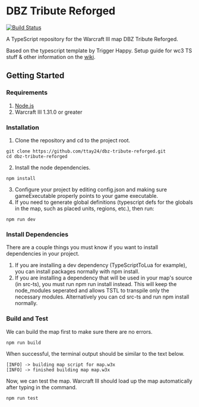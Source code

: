 # DBZ Tribute Reforged
[![Build Status](https://travis-ci.com/ttay24/dbz-tribute-reforged.svg?branch=develop)](https://travis-ci.com/ttay24/dbz-tribute-reforged)

 A TypeScript repository for the Warcraft III map DBZ Tribute Reforged.

Based on the typescript template by Trigger Happy. Setup guide for wc3 TS stuff & other information on the [wiki](https://github.com/triggerhappy187/wc3-ts-template/wiki).

## Getting Started
### Requirements
1. [Node.js](https://nodejs.org/en/)
2. Warcraft III 1.31.0 or greater

### Installation
1. Clone the repository and cd to the project root.
```
git clone https://github.com/ttay24/dbz-tribute-reforged.git
cd dbz-tribute-reforged
```

2. Install the node dependencies.
```
npm install
```

3. Configure your project by editing config.json and making sure gameExecutable properly points to your game executable.
4. If you need to generate global definitions (typescript defs for the globals in the map, such as placed units, regions, etc.), then run:
```
npm run dev
```

### Install Dependencies
There are a couple things you must know if you want to install dependencies in your project.

1. If you are installing a dev dependency (TypeScriptToLua for example), you can install packages normally with npm install.
2. If you are installing a dependency that will be used in your map's source (in src-ts), you must run npm run install instead. This will keep the node_modules seperated and allows TSTL to transpile only the necessary modules. Alternatively you can cd src-ts and run npm install normally.

### Build and Test
We can build the map first to make sure there are no errors.

```
npm run build
```
When successful, the terminal output should be similar to the text below.

```
[INFO] -> building map script for map.w3x
[INFO] -> finished building map map.w3x
```

Now, we can test the map. Warcraft III should load up the map automatically after typing in the command.

```
npm run test
```

